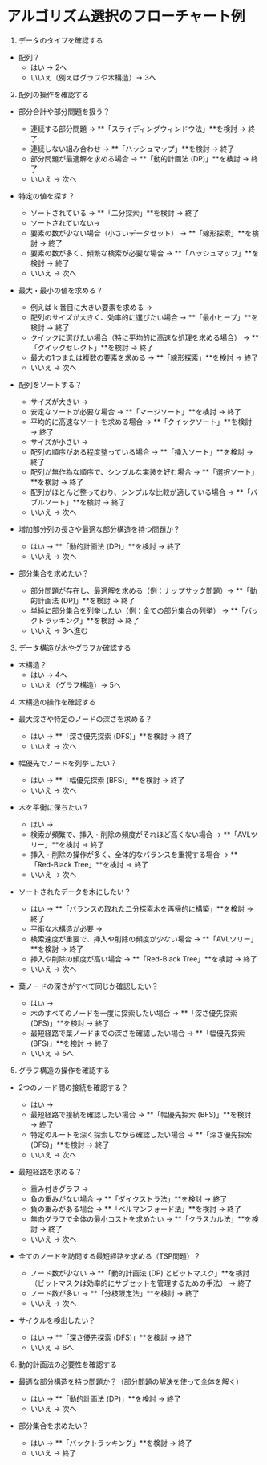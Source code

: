 # アルゴリズム選択のフローチャート例

1. データのタイプを確認する

- 配列？
  - はい → 2へ
  - いいえ（例えばグラフや木構造）→ 3へ

2. 配列の操作を確認する

- 部分合計や部分問題を扱う？
  - 連続する部分問題 → **「スライディングウィンドウ法」**を検討 → 終了
  - 連続しない組み合わせ → **「ハッシュマップ」**を検討 → 終了
  - 部分問題が最適解を求める場合 → **「動的計画法 (DP)」**を検討 → 終了
  - いいえ → 次へ

- 特定の値を探す？
  - ソートされている → **「二分探索」**を検討 → 終了
  - ソートされていない→
   - 要素の数が少ない場合（小さいデータセット） → **「線形探索」**を検討 → 終了
   - 要素の数が多く、頻繁な検索が必要な場合 → **「ハッシュマップ」**を検討 → 終了
  - いいえ → 次へ

- 最大・最小の値を求める？
  - 例えば k 番目に大きい要素を求める →
   - 配列のサイズが大きく、効率的に選びたい場合 → **「最小ヒープ」**を検討 → 終了
   - クイックに選びたい場合（特に平均的に高速な処理を求める場合） → **「クイックセレクト」**を検討 → 終了
  - 最大の1つまたは複数の要素を求める → **「線形探索」**を検討 → 終了
  - いいえ → 次へ

- 配列をソートする？
  - サイズが大きい →
   - 安定なソートが必要な場合 → **「マージソート」**を検討 → 終了
   - 平均的に高速なソートを求める場合 → **「クイックソート」**を検討 → 終了
  - サイズが小さい →
   - 配列の順序がある程度整っている場合 → **「挿入ソート」**を検討 → 終了
   - 配列が無作為な順序で、シンプルな実装を好む場合 → **「選択ソート」**を検討 → 終了
   - 配列がほとんど整っており、シンプルな比較が適している場合 → **「バブルソート」**を検討 → 終了
  - いいえ → 次へ

- 増加部分列の長さや最適な部分構造を持つ問題か？
  - はい → **「動的計画法 (DP)」**を検討 → 終了
  - いいえ → 次へ

- 部分集合を求めたい？
  - 部分問題が存在し、最適解を求める（例：ナップサック問題）→ **「動的計画法 (DP)」**を検討 → 終了
  - 単純に部分集合を列挙したい（例：全ての部分集合の列挙） → **「バックトラッキング」**を検討 → 終了
  - いいえ → 3へ進む

3. データ構造が木やグラフか確認する

- 木構造？
  - はい → 4へ
  - いいえ（グラフ構造）→ 5へ

4. 木構造の操作を確認する

- 最大深さや特定のノードの深さを求める？
  - はい → **「深さ優先探索 (DFS)」**を検討 → 終了
  - いいえ → 次へ

- 幅優先でノードを列挙したい？
  - はい → **「幅優先探索 (BFS)」**を検討 → 終了
  - いいえ → 次へ

- 木を平衡に保ちたい？
  - はい →
   - 検索が頻繁で、挿入・削除の頻度がそれほど高くない場合 → **「AVLツリー」**を検討 → 終了
   - 挿入・削除の操作が多く、全体的なバランスを重視する場合 → **「Red-Black Tree」**を検討 → 終了
  - いいえ → 次へ

- ソートされたデータを木にしたい？
  - はい → **「バランスの取れた二分探索木を再帰的に構築」**を検討 → 終了
  - 平衡な木構造が必要 →
   - 検索速度が重要で、挿入や削除の頻度が少ない場合 → **「AVLツリー」**を検討 → 終了
   - 挿入や削除の頻度が高い場合 → **「Red-Black Tree」**を検討 → 終了
  - いいえ → 次へ

- 葉ノードの深さがすべて同じか確認したい？
  - はい →
   - 木のすべてのノードを一度に探索したい場合 → **「深さ優先探索 (DFS)」**を検討 → 終了
   - 最短経路で葉ノードまでの深さを確認したい場合 → **「幅優先探索 (BFS)」**を検討 → 終了
  - いいえ → 5へ

5. グラフ構造の操作を確認する

- 2つのノード間の接続を確認する？
  - はい →
   - 最短経路で接続を確認したい場合 → **「幅優先探索 (BFS)」**を検討 → 終了
   - 特定のルートを深く探索しながら確認したい場合 → **「深さ優先探索 (DFS)」**を検討 → 終了
  - いいえ → 次へ

- 最短経路を求める？
  - 重み付きグラフ →
   - 負の重みがない場合 → **「ダイクストラ法」**を検討 → 終了
   - 負の重みがある場合 → **「ベルマンフォード法」**を検討 → 終了
  - 無向グラフで全体の最小コストを求めたい → **「クラスカル法」**を検討 → 終了
  - いいえ → 次へ

- 全てのノードを訪問する最短経路を求める（TSP問題）？
  - ノード数が少ない → **「動的計画法 (DP) とビットマスク」**を検討 （ビットマスクは効率的にサブセットを管理するための手法） → 終了
  - ノード数が多い → **「分枝限定法」**を検討 → 終了
  - いいえ → 次へ

- サイクルを検出したい？
  - はい → **「深さ優先探索 (DFS)」**を検討 → 終了
  - いいえ → 6へ

6. 動的計画法の必要性を確認する

- 最適な部分構造を持つ問題か？（部分問題の解決を使って全体を解く）
  - はい → **「動的計画法 (DP)」**を検討 → 終了
  - いいえ → 次へ

- 部分集合を求めたい？
  - はい → **「バックトラッキング」**を検討 → 終了
  - いいえ → 終了